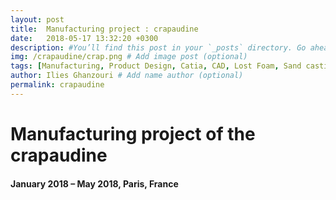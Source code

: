 ```yaml
---
layout: post
title:  Manufacturing project : crapaudine
date:   2018-05-17 13:32:20 +0300
description: #You’ll find this post in your `_posts` directory. Go ahead and edit it and re-build the site to see your changes. # Add post description (optional)
img: /crapaudine/crap.png # Add image post (optional)
tags: [Manufacturing, Product Design, Catia, CAD, Lost Foam, Sand casting, CNC, Milling, Lathe, CMM]
author: Ilies Ghanzouri # Add name author (optional)
permalink: crapaudine
---
```


# Manufacturing project of the crapaudine
#### January 2018 – May 2018, Paris, France
